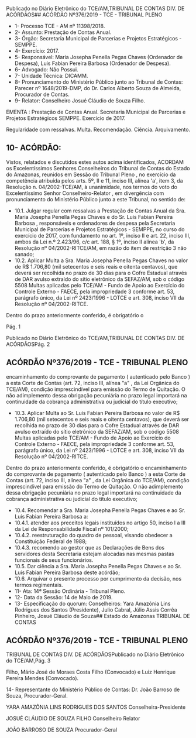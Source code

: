 Publicado  no  Diário  Eletrônico do TCE/AM,TRIBUNAL DE CONTAS DIV. DE ACÓRDÃOS## ACÓRDÃO Nº376/2019 - TCE - TRIBUNAL PLENO

- 1- Processo TCE - AM nº 11398/2018.
- 2- Assunto: Prestação de Contas Anual.
- 3- Órgão: Secretaria Municipal de Parcerias e Projetos Estratégicos - SEMPPE.
- 4- Exercício: 2017.
- 5- Responsável: Maria  Josepha  Penella  Pegas  Chaves  (Ordenador  de  Despesa),  Luis Fabian Pereira Barbosa (Ordenador de Despesa).
- 6- Advogado: Não Possui.
- 7- Unidade Técnica: DICAMM.
- 8- Pronunciamento  do  Ministério  Público  junto  ao  Tribunal  de  Contas: Parecer  nº 1648/2019-DMP, do Dr. Carlos Alberto Souza de Almeida, Procurador de Contas.
- 9- Relator: Conselheiro Josué Cláudio de Souza Filho.

EMENTA :  Prestação  de  Contas  Anual.  Secretaria Municipal  de  Parcerias  e  Projetos  Estratégicos  SEMPPE. Exercício de 2017.

Regularidade com ressalvas. Multa. Recomendação. Ciência. Arquivamento.

## 10-  ACÓRDÃO:

Vistos, relatados e discutidos estes autos acima identificados, ACORDAM os Excelentíssimos Senhores Conselheiros do Tribunal de Contas do Estado do Amazonas, reunidos em Sessão do Tribunal Pleno , no exercício da competência atribuída pelos arts. 5º, II e 11, inciso III, alínea 'a', item 3, da Resolução n. 04/2002-TCE/AM, à unanimidade, nos termos do voto do Excelentíssimo Senhor Conselheiro-Relator , em divergência com pronunciamento do Ministério Público junto a este Tribunal, no sentido de:

- 10.1. Julgar regular com ressalvas a  Prestação de Contas Anual da Sra. Maria Josepha Penella Pegas Chaves e do Sr. Luis Fabian Pereira Barbosa ,  responsáveis e ordenadores de despesa pela Secretaria Municipal de Parcerias e Projetos Estratégicos - SEMPPE, no curso do exercício de 2017, com fundamento no art. 1º, inciso II e art. 22, inciso III, ambos da Lei n.º 2.423/96, c/c art. 188, § 1º, inciso II alínea 'b', da Resolução nº 04/2002-RITCE/AM, em razão do item de restrição 3 não sanado;
- 10.2. Aplicar Multa a Sra. Maria Josepha Penella Pegas Chaves no valor de R$ 1.706,80 (mil setecentos e seis reais e oitenta centavos), que deverá ser recolhida no prazo de 30 dias para o Cofre Estadual através de DAR avulso extraído do sítio  eletrônico  da  SEFAZ/AM, sob o  código 5508  Multas  aplicadas  pelo  TCE/AM  -  Fundo  de  Apoio  ao  Exercício  do Controle  Externo  -  FAECE, pela  impropriedade  3  conforme  art.  53, parágrafo único, da Lei nº 2423/1996 - LOTCE e art. 308, inciso VII da Resolução nº 04/2002-RITCE.

Dentro do prazo anteriormente conferido, é obrigatório o

Pág. 1

Publicado  no  Diário  Eletrônico do TCE/AM,TRIBUNAL DE CONTAS DIV. DE ACÓRDÃOSPág. 2

## ACÓRDÃO Nº376/2019 - TCE - TRIBUNAL PLENO

encaminhamento  do  comprovante  de  pagamento  ( autenticado pelo Banco )  a  esta  Corte  de  Contas  (art.  72,  inciso  III,  alínea  "a"  ,  da  Lei Orgânica do TCE/AM), condição imprescindível para emissão do Termo de Quitação. O não adimplemento dessa obrigação pecuniária no prazo legal importará na continuidade da cobrança administrativa ou judicial do título executivo;

- 10.3. Aplicar  Multa ao Sr.  Luis  Fabian  Pereira  Barbosa no  valor  de R$ 1.706,80 (mil setecentos e seis reais e oitenta centavos), que deverá ser recolhida  no  prazo  de  30  dias  para  o  Cofre  Estadual  através  de  DAR avulso extraído do sítio  eletrônico  da  SEFAZ/AM, sob o  código 5508  Multas  aplicadas  pelo  TCE/AM  -  Fundo  de  Apoio  ao  Exercício  do Controle  Externo  -  FAECE, pela  impropriedade  3  conforme  art.  53, parágrafo único, da Lei nº 2423/1996 - LOTCE e art. 308, inciso VII da Resolução nº 04/2002-RITCE.

Dentro do prazo anteriormente conferido, é obrigatório o encaminhamento  do  comprovante  de  pagamento  ( autenticado pelo Banco )  a  esta  Corte  de  Contas  (art.  72,  inciso  III,  alínea  "a"  ,  da  Lei Orgânica do TCE/AM), condição imprescindível para emissão do Termo de Quitação. O não adimplemento dessa obrigação pecuniária no prazo legal importará na continuidade da cobrança administrativa ou judicial do título executivo;

- 10.4. Recomendar a Sra.  Maria  Josepha  Penella  Pegas  Chaves e  ao Sr. Luis Fabian Pereira Barbosa a:
- 10.4.1. atender aos preceitos legais instituídos no artigo 50, inciso I a III da Lei de Responsabilidade Fiscal nº 101/2000;
- 10.4.2. reestruturação do quadro de pessoal, visando obedecer a Constituição Federal de 1988;
- 10.4.3. recomendo  ao  gestor  que  as  Declarações  de  Bens  dos servidores desta Secretaria estejam alocadas nas mesmas pastas funcionais de seus funcionários.
- 10.5. Dar  ciência a Sra. Maria  Josepha  Penella  Pegas  Chaves e  ao Sr. Luis Fabian Pereira Barbosa deste acórdão;
- 10.6. Arquivar o presente processo por cumprimento da decisão, nos termos regimentais.
- 11-  Ata: 14ª Sessão Ordinária - Tribunal Pleno.
- 12-  Data da Sessão: 14 de Maio de 2019.
- 13-  Especificação  do  quorum: Conselheiros: Yara  Amazônia  Lins  Rodrigues  dos Santos (Presidente), Julio Cabral, Júlio Assis Corrêa Pinheiro, Josué Cláudio de Souza## Estado do Amazonas TRIBUNAL DE CONTAS

## ACÓRDÃO Nº376/2019 - TCE - TRIBUNAL PLENO

TRIBUNAL DE CONTAS DIV. DE ACÓRDÃOSPublicado  no  Diário  Eletrônico do TCE/AM,Pág. 3

Filho, Mário José de Moraes Costa Filho (Convocado) e Luiz Henrique Pereira Mendes (Convocado).

14-  Representante  do  Ministério  Público  de  Contas: Dr. João  Barroso  de  Souza, Procurador-Geral.

YARA AMAZÔNIA LINS RODRIGUES DOS SANTOS Conselheira-Presidente

JOSUÉ CLÁUDIO DE SOUZA FILHO Conselheiro Relator

JOÃO BARROSO DE SOUZA Procurador-Geral